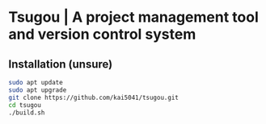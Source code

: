# Tsugou | A project management tool and version control system

## Installation (unsure)

```bash
sudo apt update
sudo apt upgrade
git clone https://github.com/kai5041/tsugou.git
cd tsugou
./build.sh
```
